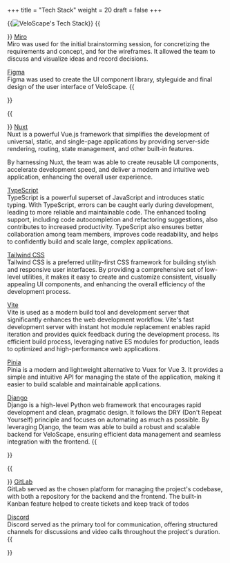 +++
title = "Tech Stack"
weight = 20
draft = false
+++

{{<image src="techstack.jpeg" alt="VeloScape's Tech Stack">}}
{{<section title="Concept & Design">}}
[Miro](https://miro.com/)<br>
Miro was used for the initial brainstorming session, for concretizing the requirements and concept, and for the wireframes. It allowed the team to discuss and visualize ideas and record decisions.

[Figma](https://figma.com/)<br>
Figma was used to create the UI component library, styleguide and final design of the user interface of VeloScape.
{{</section>}}

{{<section title="Development">}}
[Nuxt](https://nuxt.com/)<br>
Nuxt is a powerful Vue.js framework that simplifies the development of universal, static, and single-page applications by providing server-side rendering, routing, state management, and other built-in features.

By harnessing Nuxt, the team was able to create reusable UI components, accelerate development speed, and deliver a modern and intuitive web application, enhancing the overall user experience.

[TypeScript](https://typescriptlang.org)<br>
TypeScript is a powerful superset of JavaScript and introduces static typing. With TypeScript, errors can be caught early during development, leading to more reliable and maintainable code. The enhanced tooling support, including code autocompletion and refactoring suggestions, also contributes to increased productivity.
TypeScript also ensures better collaboration among team members, improves code readability, and helps to confidently build and scale large, complex applications.

[Tailwind CSS](https://tailwindcss.com)<br>
Tailwind CSS is a preferred utility-first CSS framework for building stylish and responsive user interfaces. By providing a comprehensive set of low-level utilities, it makes it easy to create and customize consistent, visually appealing UI components, and enhancing the overall efficiency of the development process.

[Vite](https://vitejs.dev)<br>
Vite is used as a modern build tool and development server that significantly enhances the web development workflow. Vite's fast development server with instant hot module replacement enables rapid iteration and provides quick feedback during the development process. Its efficient build process, leveraging native ES modules for production, leads to optimized and high-performance web applications.

[Pinia](https://pinia.esm.dev)<br>
Pinia is a modern and lightweight alternative to Vuex for Vue 3. It provides a simple and intuitive API for managing the state of the application, making it easier to build scalable and maintainable applications.

[Django](https://djangoproject.com)<br>
Django is a high-level Python web framework that encourages rapid development and clean, pragmatic design. It follows the DRY (Don't Repeat Yourself) principle and focuses on automating as much as possible. By leveraging Django, the team was able to build a robust and scalable backend for VeloScape, ensuring efficient data management and seamless integration with the frontend.
{{</section>}}

{{<section title="Codebase & Communication">}}
[GitLab](https://gitlab.com)<br>
GitLab served as the chosen platform for managing the project's codebase, with both a repository for the backend and the frontend. The built-in Kanban feature helped to create tickets and keep track of todos

[Discord](https://discord.com)<br>
Discord served as the primary tool for communication, offering structured channels for discussions and video calls throughout the project's duration.
{{</section>}}
